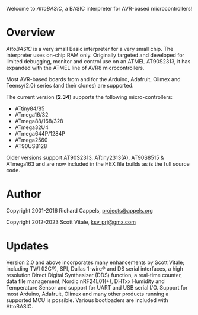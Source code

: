 Welcome to *AttoBASIC*, a BASIC interpreter for AVR-based microcontrollers!

# Overview
*AttoBASIC* is a very small Basic interpreter for a very small chip.  The interpreter uses on-chip RAM only.  Originally targeted and developed for limited debugging, monitor and control use on an ATMEL AT90S2313, it has expanded with the ATMEL line of AVR8 microcontrollers. 

Most AVR-based boards from and for the Arduino, Adafruit, Olimex and Teensy(2.0) series (and their clones) are supported.

The current version (**2.34**) supports the following micro-controllers:

- ATtiny84/85
- ATmega16/32
- ATmega88/168/328
- ATmega32U4
- ATmega644P/1284P
- ATmega2560
- AT90USB128

Older versions support AT90S2313, ATtiny2313(A), AT90S8515 & ATmega163 and are now included in the HEX file builds as is the full source code.

# Author
Copyright 2001-2016 Richard Cappels, <projects@appels.org>

Copyright 2012-2023 Scott Vitale, <ksv_prj@gmx.com>

# Updates
Version 2.0 and above incorporates many enhancements by Scott Vitale; including TWI (I2C®), SPI, Dallas 1-wire® and DS serial interfaces, a high resolution Direct Digital Synthesizer (DDS) function, a real-time counter, data file management, Nordic nRF24L01(+), DHTxx Humidity and Temperature Sensor and support for UART and USB serial I/O.  Support for most Arduino, Adafruit, Olimex and many other products running a supported MCU is possible.  Various bootloaders are included with AttoBASIC.
